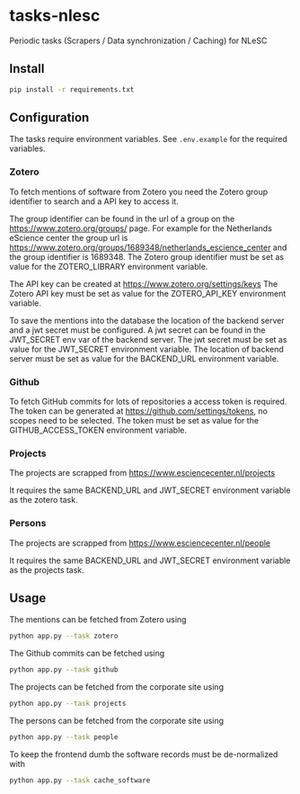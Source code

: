# tasks-nlesc

Periodic tasks (Scrapers / Data synchronization / Caching) for NLeSC

## Install

```bash
pip install -r requirements.txt
```

## Configuration

The tasks require environment variables.
See `.env.example` for the required variables.

### Zotero

To fetch mentions of software from Zotero you need the Zotero group identifier to search and a API key to access it.

The group identifier can be found in the url of a group on the
https://www.zotero.org/groups/ page. For example for the Netherlands eScience center the group url is https://www.zotero.org/groups/1689348/netherlands_escience_center and the group identifier is 1689348.
The Zotero group identifier must be set as value for the ZOTERO_LIBRARY environment variable.

The API key can be created at https://www.zotero.org/settings/keys
The Zotero API key must be set as value for the ZOTERO_API_KEY environment variable.

To save the mentions into the database the location of the backend server and a jwt secret must be configured.
A jwt secret can be found in the JWT_SECRET env var of the backend server.
The jwt secret must be set as value for the JWT_SECRET environment variable.
The location of backend server must be set as value for the BACKEND_URL environment variable.

### Github

To fetch GitHub commits for lots of repositories a access token is required.
The token can be generated at https://github.com/settings/tokens, no scopes need to be selected.
The token must be set as value for the GITHUB_ACCESS_TOKEN environment variable.

### Projects

The projects are scrapped from https://www.esciencecenter.nl/projects

It requires the same BACKEND_URL and JWT_SECRET environment variable as the zotero task.

### Persons

The projects are scrapped from https://www.esciencecenter.nl/people

It requires the same BACKEND_URL and JWT_SECRET environment variable as the projects task.

## Usage

The mentions can be fetched from Zotero using

```bash
python app.py --task zotero
```

The Github commits can be fetched using

```bash
python app.py --task github
```

The projects can be fetched from the corporate site using

```bash
python app.py --task projects
```

The persons can be fetched from the corporate site using

```bash
python app.py --task people
```

To keep the frontend dumb the software records must be de-normalized with

```bash
python app.py --task cache_software
```
